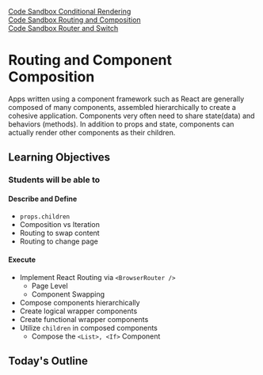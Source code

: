 [Code Sandbox Conditional Rendering](https://codesandbox.io/s/conditionalrendering-v5u51)  
[Code Sandbox Routing and Composition](https://codesandbox.io/s/class29-demo-routing-comp-5vqk3)  
[Code Sandbox Router and Switch](https://codesandbox.io/s/router-switch-tg0wk) 

# Routing and Component Composition

Apps written using a component framework such as React are generally composed of many components, assembled hierarchically to create a cohesive application. Components very often need to share state(data) and behaviors (methods). In addition to props and state, components can actually render other components as their children.

## Learning Objectives

### Students will be able to

#### Describe and Define

- `props.children`
- Composition vs Iteration
- Routing to swap content
- Routing to change page

#### Execute

- Implement React Routing via `<BrowserRouter />`
  - Page Level
  - Component Swapping
- Compose components hierarchically
- Create logical wrapper components
- Create functional wrapper components
- Utilize `children` in composed components
  - Compose the `<List>, <If>` Component

## Today's Outline

<!-- To Be Completed By Instructor -->